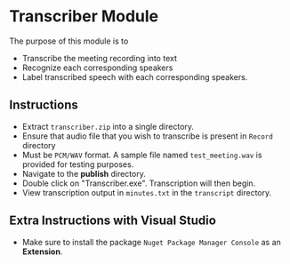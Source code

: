 # Transcriber Module

The purpose of this module is to

- Transcribe the meeting recording into text
- Recognize each corresponding speakers
- Label transcribed speech with each corresponding speakers.

## Instructions

- Extract `transcriber.zip` into a single directory.
- Ensure that audio file that you wish to transcribe is present in `Record` directory
- Must be `PCM/WAV` format. A sample file named `test_meeting.wav` is provided for testing purposes.
- Navigate to the **publish** directory.
- Double click on "Transcriber.exe". Transcription will then begin.
- View transcription output in `minutes.txt` in the `transcript` directory.

## Extra Instructions with Visual Studio
- Make sure to install the package `Nuget Package Manager Console` as an **Extension**.
